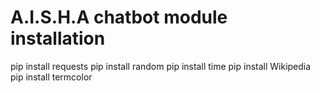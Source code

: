 # A.I.S.H.A chatbot module installation
pip install requests
pip install random
pip install time
pip install Wikipedia
pip install termcolor
